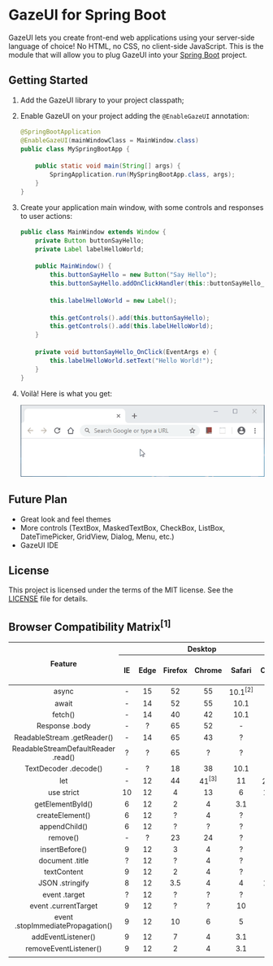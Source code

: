 # GazeUI for Spring Boot

GazeUI lets you create front-end web applications using your server-side language of choice! No HTML, no CSS, no client-side JavaScript. This is the module that will allow you to plug GazeUI into your [Spring Boot](https://spring.io/projects/spring-boot) project.

## Getting Started

1. Add the GazeUI library to your project classpath;

2. Enable GazeUI on your project adding the `@EnableGazeUI` annotation:

    ```java
    @SpringBootApplication
    @EnableGazeUI(mainWindowClass = MainWindow.class)
    public class MySpringBootApp {
        
        public static void main(String[] args) {
            SpringApplication.run(MySpringBootApp.class, args);
        }
    }
    ```

3. Create your application main window, with some controls and responses to user actions:

    ```java
    public class MainWindow extends Window {
        private Button buttonSayHello;
        private Label labelHelloWorld;
        
        public MainWindow() {
            this.buttonSayHello = new Button("Say Hello");
            this.buttonSayHello.addOnClickHandler(this::buttonSayHello_OnClick);
            
            this.labelHelloWorld = new Label();
            
            this.getControls().add(this.buttonSayHello);
            this.getControls().add(this.labelHelloWorld);
        }
        
        private void buttonSayHello_OnClick(EventArgs e) {
            this.labelHelloWorld.setText("Hello World!");
        }
    }
    ```

4. Voilà! Here is what you get:

    ![alt text](docs/HelloWorld.gif)

## Future Plan

- Great look and feel themes
- More controls (TextBox, MaskedTextBox, CheckBox, ListBox, DateTimePicker, GridView, Dialog, Menu, etc.)
- GazeUI IDE

## License

This project is licensed under the terms of the MIT license. See the [LICENSE](LICENSE) file for details.

## Browser Compatibility Matrix<sup>[1]</sup>

<table>
<thead>
    <tr>
        <th rowspan="2">Feature</th>
        <th colspan="6">Desktop</th>
        <th colspan="6">Mobile</th>
        <th rowspan="2">Global Usage</th>
    </tr>
    <tr>
        <th>IE</th>
        <th>Edge</th>
        <th>Firefox</th>
        <th>Chrome</th>
        <th>Safari</th>
        <th>Opera</th>
        <th>iOS (Safari)</th>
        <th>Android (WebView)</th>
        <th>Opera Mobile</th>
        <th>Android (Chrome)</th>
        <th>Android (Firefox)</th>
        <th>Android (Samsung Internet)</th>
    </tr>
</thead>
<tbody>
    <tr>
        <td align="center">async</td>
        <td align="center">-</td>
        <td align="center">15</td>
        <td align="center">52</td>
        <td align="center">55</td>
        <td align="center">10.1<sup>[2]</sup></td>
        <td align="center">42</td>
        <td align="center">10.3<sup>[2]</sup></td>
        <td align="center">76</td>
        <td align="center">46</td>
        <td align="center">78</td>
        <td align="center">68</td>
        <td align="center">6.2</td>
        <td align="center">91.76%</td>
    </tr>
    <tr>
        <td align="center">await</td>
        <td align="center">-</td>
        <td align="center">14</td>
        <td align="center">52</td>
        <td align="center">55</td>
        <td align="center">10.1</td>
        <td align="center">42</td>
        <td align="center">10.3</td>
        <td align="center">76</td>
        <td align="center">46</td>
        <td align="center">78</td>
        <td align="center">68</td>
        <td align="center">6.2</td>
        <td align="center">89.1%</td>
    </tr>
    <tr>
        <td align="center">fetch()</td>
        <td align="center">-</td>
        <td align="center">14</td>
        <td align="center">40</td>
        <td align="center">42</td>
        <td align="center">10.1</td>
        <td align="center">29</td>
        <td align="center">10.3</td>
        <td align="center">76</td>
        <td align="center">46</td>
        <td align="center">78</td>
        <td align="center">68</td>
        <td align="center">4</td>
        <td align="center">93.81%</td>
    </tr>
    <tr>
        <td align="center">Response .body</td>
        <td align="center">-</td>
        <td align="center">?</td>
        <td align="center">65</td>
        <td align="center">52</td>
        <td align="center">-</td>
        <td align="center">39</td>
        <td align="center">-</td>
        <td align="center">76</td>
        <td align="center">46</td>
        <td align="center">78</td>
        <td align="center">68</td>
        <td align="center">6.2</td>
        <td align="center">73.94%</td>
    </tr>
    <tr>
        <td align="center">ReadableStream .getReader()</td>
        <td align="center">-</td>
        <td align="center">14</td>
        <td align="center">65</td>
        <td align="center">43</td>
        <td align="center">?</td>
        <td align="center">30</td>
        <td align="center">?</td>
        <td align="center">76</td>
        <td align="center">46</td>
        <td align="center">78</td>
        <td align="center">68</td>
        <td align="center">4</td>
        <td align="center">75.3%</td>
    </tr>
    <tr>
        <td align="center">ReadableStreamDefaultReader .read()</td>
        <td align="center">?</td>
        <td align="center">?</td>
        <td align="center">65</td>
        <td align="center">?</td>
        <td align="center">?</td>
        <td align="center">?</td>
        <td align="center">?</td>
        <td align="center">?</td>
        <td align="center">?</td>
        <td align="center">?</td>
        <td align="center">68</td>
        <td align="center">?</td>
        <td align="center">3.86%</td>
    </tr>
    <tr>
        <td align="center">TextDecoder .decode()</td>
        <td align="center">-</td>
        <td align="center">?</td>
        <td align="center">18</td>
        <td align="center">38</td>
        <td align="center">10.1</td>
        <td align="center">25</td>
        <td align="center">10.3</td>
        <td align="center">76</td>
        <td align="center">?</td>
        <td align="center">78</td>
        <td align="center">68</td>
        <td align="center">?</td>
        <td align="center">87.56%</td>
    </tr>
    <tr>
        <td align="center">let</td>
        <td align="center">-</td>
        <td align="center">12</td>
        <td align="center">44</td>
        <td align="center">41<sup>[3]</sup></td>
        <td align="center">11</td>
        <td align="center">28<sup>[3]</sup></td>
        <td align="center">11</td>
        <td align="center">76</td>
        <td align="center">46</td>
        <td align="center">78</td>
        <td align="center">68</td>
        <td align="center">4<sup>[3]</sup></td>
        <td align="center">92.83%</td>
    </tr>
    <tr>
        <td align="center">use strict</td>
        <td align="center">10</td>
        <td align="center">12</td>
        <td align="center">4</td>
        <td align="center">13</td>
        <td align="center">6</td>
        <td align="center">12.1</td>
        <td align="center">5</td>
        <td align="center">3</td>
        <td align="center">12</td>
        <td align="center">78</td>
        <td align="center">68</td>
        <td align="center">4</td>
        <td align="center">97.89%</td>
    </tr>
    <tr>
        <td align="center">getElementById()</td>
        <td align="center">6</td>
        <td align="center">12</td>
        <td align="center">2</td>
        <td align="center">4</td>
        <td align="center">3.1</td>
        <td align="center">10</td>
        <td align="center">3.2</td>
        <td align="center">?</td>
        <td align="center">12</td>
        <td align="center">78</td>
        <td align="center">68</td>
        <td align="center">4</td>
        <td align="center">93.93%</td>
    </tr>
    <tr>
        <td align="center">createElement()</td>
        <td align="center">6</td>
        <td align="center">12</td>
        <td align="center">?</td>
        <td align="center">4</td>
        <td align="center">?</td>
        <td align="center">?</td>
        <td align="center">?</td>
        <td align="center">?</td>
        <td align="center">?</td>
        <td align="center">78</td>
        <td align="center">68</td>
        <td align="center">?</td>
        <td align="center">76.28%</td>
    </tr>
    <tr>
        <td align="center">appendChild()</td>
        <td align="center">6</td>
        <td align="center">12</td>
        <td align="center">?</td>
        <td align="center">?</td>
        <td align="center">?</td>
        <td align="center">?</td>
        <td align="center">?</td>
        <td align="center">?</td>
        <td align="center">?</td>
        <td align="center">78</td>
        <td align="center">68</td>
        <td align="center">?</td>
        <td align="center">67.33%</td>
    </tr>
    <tr>
        <td align="center">remove()</td>
        <td align="center">-</td>
        <td align="center">?</td>
        <td align="center">23</td>
        <td align="center">24</td>
        <td align="center">?</td>
        <td align="center">15</td>
        <td align="center">7</td>
        <td align="center">4.4</td>
        <td align="center">46</td>
        <td align="center">78</td>
        <td align="center">68</td>
        <td align="center">4</td>
        <td align="center">94.69%</td>
    </tr>
    <tr>
        <td align="center">insertBefore()</td>
        <td align="center">9</td>
        <td align="center">12</td>
        <td align="center">3</td>
        <td align="center">4</td>
        <td align="center">?</td>
        <td align="center">?</td>
        <td align="center">?</td>
        <td align="center">2.1</td>
        <td align="center">?</td>
        <td align="center">78</td>
        <td align="center">68</td>
        <td align="center">?</td>
        <td align="center">78.27%</td>
    </tr>
    <tr>
        <td align="center">document .title</td>
        <td align="center">?</td>
        <td align="center">12</td>
        <td align="center">?</td>
        <td align="center">4</td>
        <td align="center">?</td>
        <td align="center">?</td>
        <td align="center">?</td>
        <td align="center">?</td>
        <td align="center">?</td>
        <td align="center">78</td>
        <td align="center">68</td>
        <td align="center">?</td>
        <td align="center">74.58%</td>
    </tr>
    <tr>
        <td align="center">textContent</td>
        <td align="center">9</td>
        <td align="center">12</td>
        <td align="center">2</td>
        <td align="center">4</td>
        <td align="center">?</td>
        <td align="center">10</td>
        <td align="center">?</td>
        <td align="center">?</td>
        <td align="center">12</td>
        <td align="center">78</td>
        <td align="center">68</td>
        <td align="center">4</td>
        <td align="center">98.74%</td>
    </tr>
    <tr>
        <td align="center">JSON .stringify</td>
        <td align="center">8</td>
        <td align="center">12</td>
        <td align="center">3.5</td>
        <td align="center">4</td>
        <td align="center">4</td>
        <td align="center">11.5</td>
        <td align="center">?</td>
        <td align="center">?</td>
        <td align="center">12</td>
        <td align="center">78</td>
        <td align="center">68</td>
        <td align="center">4</td>
        <td align="center">84.04%</td>
    </tr>
    <tr>
        <td align="center">event .target</td>
        <td align="center">?</td>
        <td align="center">12</td>
        <td align="center">?</td>
        <td align="center">?</td>
        <td align="center">?</td>
        <td align="center">?</td>
        <td align="center">?</td>
        <td align="center">?</td>
        <td align="center">?</td>
        <td align="center">78</td>
        <td align="center">68</td>
        <td align="center">?</td>
        <td align="center">69.63%</td>
    </tr>
    <tr>
        <td align="center">event .currentTarget</td>
        <td align="center">9</td>
        <td align="center">12</td>
        <td align="center">?</td>
        <td align="center">?</td>
        <td align="center">10</td>
        <td align="center">?</td>
        <td align="center">10</td>
        <td align="center">?</td>
        <td align="center">?</td>
        <td align="center">78</td>
        <td align="center">68</td>
        <td align="center">?</td>
        <td align="center">80.43%</td>
    </tr>
    <tr>
        <td align="center">event .stopImmediatePropagation()</td>
        <td align="center">9</td>
        <td align="center">12</td>
        <td align="center">10</td>
        <td align="center">6</td>
        <td align="center">5</td>
        <td align="center">15</td>
        <td align="center">5</td>
        <td align="center">?</td>
        <td align="center">46</td>
        <td align="center">78</td>
        <td align="center">68</td>
        <td align="center">4</td>
        <td align="center">93.71%</td>
    </tr>
    <tr>
        <td align="center">addEventListener()</td>
        <td align="center">9</td>
        <td align="center">12</td>
        <td align="center">7</td>
        <td align="center">4</td>
        <td align="center">3.1</td>
        <td align="center">10</td>
        <td align="center">3.2</td>
        <td align="center">2.1</td>
        <td align="center">12</td>
        <td align="center">78</td>
        <td align="center">68</td>
        <td align="center">4</td>
        <td align="center">98.74%</td>
    </tr>
    <tr>
        <td align="center">removeEventListener()</td>
        <td align="center">9</td>
        <td align="center">12</td>
        <td align="center">2</td>
        <td align="center">4</td>
        <td align="center">3.1</td>
        <td align="center">10</td>
        <td align="center">3.2</td>
        <td align="center">2.1</td>
        <td align="center">12</td>
        <td align="center">78</td>
        <td align="center">68</td>
        <td align="center">4</td>
        <td align="center">94.07%</td>
    </tr>
    <tr>
        <td align="center"><script type="module"></td>
        <td align="center">-</td>
        <td align="center">16</td>
        <td align="center">60</td>
        <td align="center">61</td>
        <td align="center">11</td>
        <td align="center">48</td>
        <td align="center">11</td>
        <td align="center">76</td>
        <td align="center">-</td>
        <td align="center">79</td>
        <td align="center">68</td>
        <td align="center">8.2</td>
        <td align="center">88%</td>
    </tr>
    <tr>
        <td align="center">Dynamic import()</td>
        <td align="center">-</td>
        <td align="center">79</td>
        <td align="center">67</td>
        <td align="center">63</td>
        <td align="center">11.1</sup></td>
        <td align="center">50</td>
        <td align="center">11</sup></td>
        <td align="center">76</td>
        <td align="center">46</td>
        <td align="center">79</td>
        <td align="center">68</td>
        <td align="center">8.2</td>
        <td align="center">85.71%</td>
    </tr>
    <tr>
        <td align="center">Object .getPrototypeOf</td>
        <td align="center">9</td>
        <td align="center">12</td>
        <td align="center">3.5</td>
        <td align="center">5</td>
        <td align="center">5</sup></td>
        <td align="center">12.1</td>
        <td align="center">5</td>
        <td align="center">2.1</td>
        <td align="center">>=46</td>
        <td align="center">79</td>
        <td align="center">68</td>
        <td align="center">>=10.1</td>
        <td align="center">92.73%</td>
    </tr>
</tbody>
<tfoot>
    <tr>
        <th>Result</th>
        <td align="center">-</td>
        <td align="center">79</td>
        <td align="center">67</td>
        <td align="center">63</td>
        <td align="center">11.1</td>
        <td align="center">50</td>
        <td align="center">11</td>
        <td align="center">76</td>
        <td align="center">46</td>
        <td align="center">79</td>
        <td align="center">68</td>
        <td align="center">>=10.1</td>
        <td align="center">3.86%</td>
    </tr>
</tfoot>
</table>

1. Updated at December 10, 2019
2. Async arrow functions are unsupported
3. Only supported in strict mode